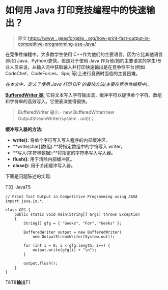 # 如何用 Java 打印竞技编程中的快速输出？

> 原文:[https://www . geesforgeks . org/how-print-fast-output-in-competitive-programming-use-Java/](https://www.geeksforgeeks.org/how-to-print-fast-output-in-competitive-programming-using-java/)

在竞争性编程中，大多数学生使用 C++作为他们的主要语言，因为它比其他语言(例如 Java、Python)更快，但是对于使用 Java 作为他/她的主要语言的学生/专业人员来说，从输入流中获取输入并打印快速输出是在竞争性平台(例如 CodeChef、CodeForces、Spoj 等)上进行竞赛时面临的主要困难。

*在本文中，定义了使用 Java 打印 O/P 的最快方法(主要在竞争性编程中)。*

[**BufferedWriter 类:**](https://www.geeksforgeeks.org/io-bufferedwriter-class-methods-java/) 它将文本写入字符输出流，缓冲字符以提供单个字符、数组和字符串的高效写入。它使表演变得很快。

> BufferedWriter 输出= new BufferedWriter(new OutputStreamWriter(system . out))；

**缓冲写入器的方法:**

*   **write():** 将单个字符写入写入程序的内部缓冲区。
*   **write(char[]数组):**将指定数组中的字符写入 writer。
*   **写入(字符串数据):**将指定的字符串写入写入器。
*   **flush():** 用于清除内部缓冲区。
*   **close():** 用于关闭缓冲写入器。

下面是问题陈述的实现:

T3】JavaT5

```
// Print fast Output in Competitive Programming using JAVA
import java.io.*;

class GFG {
    public static void main(String[] args) throws Exception
    {
        String[] gfg = { "Geeks", "For", "Geeks" };

        BufferedWriter output = new BufferedWriter(
            new OutputStreamWriter(System.out));

        for (int i = 0; i < gfg.length; i++) {
            output.write(gfg[i] + "\n");
        }

        output.flush();
    }
}
```

T6T8**输出**T1